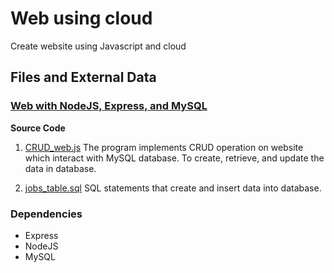 # Web using cloud

Create website using Javascript and cloud

## Files and External Data

### [Web with NodeJS, Express, and MySQL](A1_NodeJS_Express_MySQL)

**Source Code**

1. [CRUD_web.js](A1_NodeJS_Express_MySQL/CRUD_web.js)
The program implements CRUD operation on website which interact with MySQL database.
To create, retrieve, and update the data in database.

2. [jobs_table.sql](A1_NodeJS_Express_MySQL/jobs_table.sql)
SQL statements that create and insert data into database.

### Dependencies

* Express
* NodeJS
* MySQL
